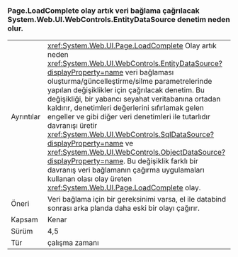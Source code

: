 ### <a name="pageloadcomplete-event-no-longer-causes-systemwebuiwebcontrolsentitydatasource-control-to-invoke-data-binding"></a>Page.LoadComplete olay artık veri bağlama çağrılacak System.Web.UI.WebControls.EntityDataSource denetim neden olur.

|   |   |
|---|---|
|Ayrıntılar|<xref:System.Web.UI.Page.LoadComplete> Olay artık neden <xref:System.Web.UI.WebControls.EntityDataSource?displayProperty=name> veri bağlaması oluşturma/güncelleştirme/silme parametrelerinde yapılan değişiklikler için çağrılacak denetim. Bu değişikliği, bir yabancı seyahat veritabanına ortadan kaldırır, denetimleri değerlerini sıfırlamak gelen engeller ve gibi diğer veri denetimleri ile tutarlıdır davranışı üretir <xref:System.Web.UI.WebControls.SqlDataSource?displayProperty=name> ve <xref:System.Web.UI.WebControls.ObjectDataSource?displayProperty=name>. Bu değişiklik farklı bir davranış veri bağlamanın çağırma uygulamaları kullanan olası olay üreten <xref:System.Web.UI.Page.LoadComplete> olay.|
|Öneri|Veri bağlama için bir gereksinimi varsa, el ile databind sonrası arka planda daha eski bir olayı çağırır.|
|Kapsam|Kenar|
|Sürüm|4,5|
|Tür|çalışma zamanı|

